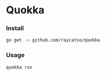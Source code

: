 # Quokka

### Install

```bash
go get -u github.com/raycatso/quokka
```

### Usage

```bash
quokka run
```
